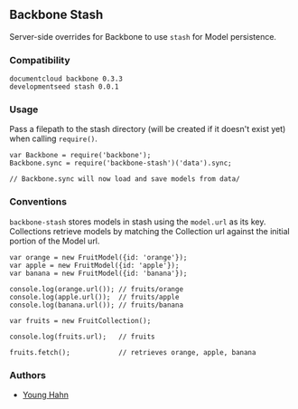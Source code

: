 Backbone Stash
--------------
Server-side overrides for Backbone to use `stash` for Model persistence.

### Compatibility

    documentcloud backbone 0.3.3
    developmentseed stash 0.0.1

### Usage

Pass a filepath to the stash directory (will be created if it doesn't exist
yet) when calling `require()`.

    var Backbone = require('backbone');
    Backbone.sync = require('backbone-stash')('data').sync;

    // Backbone.sync will now load and save models from data/

### Conventions

`backbone-stash` stores models in stash using the `model.url` as its key.
Collections retrieve models by matching the Collection url against
the initial portion of the Model url.

    var orange = new FruitModel({id: 'orange'});
    var apple = new FruitModel({id: 'apple'});
    var banana = new FruitModel({id: 'banana'});

    console.log(orange.url()); // fruits/orange
    console.log(apple.url());  // fruits/apple
    console.log(banana.url()); // fruits/banana

    var fruits = new FruitCollection();

    console.log(fruits.url);   // fruits

    fruits.fetch();            // retrieves orange, apple, banana

### Authors

- [Young Hahn](http://github.com/yhahn)

